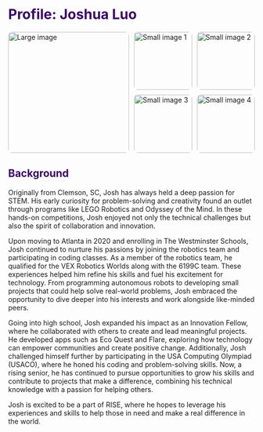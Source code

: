 # <span style="color: #3c0366;">Profile: Joshua Luo</span>

<!-- Horizontal collage layout: 1 large square image + 4 smaller square images stacked to the right -->
<div style="display: grid; grid-template-columns: 1fr 1fr; gap: 10px; align-items: center;">
  <!-- Large square image on the left -->
  <img src="https://risestem.github.io/rise/public/josh1.JPG" alt="Large image" style="width: 100%; aspect-ratio: 1/1; border-radius: 8px; object-fit: cover;">
  
  <!-- 2×2 grid of smaller square images on the right -->
  <div style="display: grid; grid-template-columns: repeat(2, 1fr); grid-template-rows: repeat(2, 1fr); gap: 10px;">
    <img src="https://risestem.github.io/rise/public/josh5.JPG" alt="Small image 1" style="width: 100%; aspect-ratio: 1/1; border-radius: 8px; object-fit: cover;">
    <img src="https://risestem.github.io/rise/public/josh2.JPG" alt="Small image 2" style="width: 100%; aspect-ratio: 1/1; border-radius: 8px; object-fit: cover;">
    <img src="https://risestem.github.io/rise/public/josh3.jpeg" alt="Small image 3" style="width: 100%; aspect-ratio: 1/1; border-radius: 8px; object-fit: cover;">
    <img src="https://risestem.github.io/rise/public/josh4.jpeg" alt="Small image 4" style="width: 100%; aspect-ratio: 1/1; border-radius: 8px; object-fit: cover;">
  </div>
</div>

## <span style="color: #3c0366;">Background</span>

Originally from Clemson, SC, Josh has always held a deep passion for STEM. His early curiosity for problem-solving and creativity found an outlet through programs like LEGO Robotics and Odyssey of the Mind. In these hands-on competitions, Josh enjoyed not only the technical challenges but also the spirit of collaboration and innovation.

Upon moving to Atlanta in 2020 and enrolling in The Westminster Schools, Josh continued to nurture his passions by joining the robotics team and participating in coding classes. As a member of the robotics team, he qualified for the VEX Robotics Worlds along with the 6199C team. These experiences helped him refine his skills and fuel his excitement for technology. From programming autonomous robots to developing small projects that could help solve real-world problems, Josh embraced the opportunity to dive deeper into his interests and work alongside like-minded peers.

Going into high school, Josh expanded his impact as an Innovation Fellow, where he collaborated with others to create and lead meaningful projects. He developed apps such as Eco Quest and Flare, exploring how technology can empower communities and create positive change. Additionally, Josh challenged himself further by participating in the USA Computing Olympiad (USACO), where he honed his coding and problem-solving skills. Now, a rising senior, he has continued to pursue opportunities to grow his skills and contribute to projects that make a difference, combining his technical knowledge with a passion for helping others.

Josh is excited to be a part of RISE, where he hopes to leverage his experiences and skills to help those in need and make a real difference in the world.
